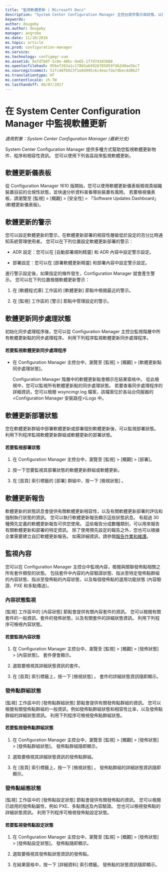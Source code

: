 ```yaml
---
title: "監視軟體更新 | Microsoft Docs"
description: "System Center Configuration Manager 主控台提供警示與狀態，以監視更新及相容性。"
keywords: 
author: dougeby
ms.author: dougeby
manager: angrobe
ms.date: 11/10/2016
ms.topic: article
ms.prod: configuration-manager
ms.service: 
ms.technology: configmgr-sum
ms.assetid: 9afd7b0f-5c8e-48bc-9a65-1f7d74103688
ms.openlocfilehash: 956ef263a1c178b5ab5926705859f4b2d0ae5bc7
ms.sourcegitcommit: 51fc48fb023f1e8d995c6c4eacfda7dbec4d0b2f
ms.translationtype: HT
ms.contentlocale: zh-TW
ms.lasthandoff: 08/07/2017
---
```

# <a name="monitor-software-updates-in-system-center-configuration-manager"></a>在 System Center Configuration Manager 中監視軟體更新

*適用對象：System Center Configuration Manager (最新分支)*

System Center Configuration Manager 提供多種方式幫助您監視軟體更新物件、程序和相容性資訊。 您可以使用下列各區段來監視軟體更新。

## <a name="software-updates-dashboard"></a>軟體更新儀表板
從 Configuration Manager 1610 版開始，您可以使用軟體更新儀表板檢視貴組織裝置目前的合規性狀態，並快速分析資料查看哪些裝置有風險。 若要檢視儀表板，請瀏覽至 [監視] > [概觀] > [安全性] > 「Software Updates Dashboard」 (軟體更新儀表板)。   

##  <a name="BKMK_SUAlerts"></a> 軟體更新的警示  
 您可以設定軟體更新的警示，在軟體更新部署的相容性層級低於設定的百分比時通知系統管理使用者。 您可以在下列位置設定軟體更新部署的警示：  

-   ADR 設定：您可以在 [自動部署規則精靈] 和 ADR 內容中設定警示設定。  

-   部署設定：您可以在 [部署軟體更新精靈] 和部署內容中設定警示設定。  

進行警示設定後，如果指定的條件發生，Configuration Manager 就會產生警示。 您可以在下列位置檢閱軟體更新警示：  

1.  在 [軟體程式庫]  工作區的 [軟體更新]  節點中檢閱最近的警示。  

2.  在 [監視]  工作區的 [警示]  節點中管理設定的警示。  

##  <a name="BKMK_SUSyncStatus"></a> 軟體更新同步處理狀態  
 初始化同步處理程序後，您可以從 Configuration Manager 主控台監視階層中所有軟體更新點的同步處理程序。 利用下列程序監視軟體更新同步處理程序。  

#### <a name="to-monitor-the-software-updates-synchronization-process"></a>若要監視軟體更新同步處理程序  

- 在 Configuration Manager 主控台中，瀏覽至 [監視] > [概觀] > [軟體更新點同步處理狀態]。  

    Configuration Manager 階層中的軟體更新點會顯示在結果窗格中。 從此檢視中，您可以監視所有軟體更新點的同步處理狀態。 若要查看同步處理程序的詳細資訊，您可以檢閱 wsyncmgr.log 檔案，該檔案位於各站台伺服器的 <Configuration Manager 安裝路徑>\Logs 中。  

##  <a name="BKMK_SUDeployStatus"></a> 軟體更新部署狀態  
 您在軟體更新群組中部署軟體更新或部署個別軟體更新後，可以監視部署狀態。 利用下列程序監視軟體更新群組或軟體更新的部署狀態。  

#### <a name="to-monitor-deployment-status"></a>若要監視部署狀態  

1.  在 Configuration Manager 主控台中，瀏覽至 [監視] > [概觀] > [部署]。  

2.  按一下您要監視其部署狀態的軟體更新群組或軟體更新。  

3.  在 [首頁]  索引標籤的 [部署]  群組中，按一下 [檢視狀態] 。  

##  <a name="BKMK_SUReports"></a> 軟體更新報告  
 軟體更新的狀態訊息會提供有關軟體更新相容性，以及有關軟體更新部署的評估和強制執行狀態的資訊。 您可以執行軟體更新報告顯示這些狀態訊息。 有超過 30 種預先定義的軟體更新報告可供您使用。 這些報告分成數種類別，可以用來報告有關軟體更新和部署的特定資訊。 除了使用預先設定的報告之外，您也可以根據企業需要建立自訂軟體更新報告。 如需詳細資訊，請參閱[報告作業和維護](../../core/servers/manage/operations-and-maintenance-for-reporting.md)。  

##  <a name="BKMK_MonitorContent"></a> 監視內容  
 您可以在 Configuration Manager 主控台中監視內容，檢閱與關聯發佈點相關之所有套件類型的狀態。 包括套件中內容的內容驗證狀態、指派至特定發佈點群組的內容狀態、指派至發佈點的內容狀態，以及每個發佈點的選用功能狀態 (內容驗證、PXE 和多點傳送)。  

###  <a name="BKMK_ContentStatus"></a> 內容狀態監視  
 [監視]  工作區中的 [內容狀態]  節點會提供有關內容套件的資訊。 您可以檢閱有關套件的一般資訊、套件的發佈狀態，以及有關套件的詳細狀態資訊。 利用下列程序可檢視內容狀態。  

#### <a name="to-monitor-content-status"></a>若要監視內容狀態  

1.  在 Configuration Manager 主控台中，瀏覽至 [監視] > [概觀] > [發佈狀態] > [內容狀態]。 套件便會顯示。  

2.  選取要檢視其詳細狀態資訊的套件。  

3.  在 [首頁]  索引標籤上，按一下 [檢視狀態] 。 套件的詳細狀態資訊隨即顯示。  

###  <a name="BKMK_DPGroupStatus"></a> 發佈點群組狀態  
 [監視]  工作區中的 [發佈點群組狀態]  節點會提供有關發佈點群組的資訊。 您可以檢閱有關發佈點群組的一般資訊，例如發佈點群組狀態和相容性比率，以及發佈點群組的詳細狀態資訊。 利用下列程序可檢視發佈點群組狀態。  

#### <a name="to-monitor-distribution-point-group-status"></a>若要監視發佈點群組狀態  

1.  在 Configuration Manager 主控台中，瀏覽至 [監視] > [概觀] > [發佈狀態] > [發佈點群組狀態]。 發佈點群組隨即顯示。  

2.  選取要檢視其詳細狀態資訊的發佈點群組。  

3.  在 [首頁]  索引標籤上，按一下 [檢視狀態] 。 發佈點群組的詳細狀態資訊隨即顯示。  

###  <a name="BKMK_DPConfigStatus"></a> 發佈點組態狀態  
 [監視]  工作區中的 [發佈點設定狀態]  節點會提供有關發佈點的資訊。 您可以檢閱已啟用的發佈點屬性，例如 PXE、多點傳送及內容驗證。 您也可以檢視發佈點的詳細狀態資訊。 利用下列程序可檢視發佈點設定狀態。  

#### <a name="to-monitor-distribution-point-configuration-status"></a>若要監視發佈點設定狀態  

1.  在 Configuration Manager 主控台中，瀏覽至 [監視] > [概觀] > [發佈狀態] > [發佈點設定狀態]。 發佈點隨即顯示。  

2.  選取要檢視其發佈點狀態資訊的發佈點。  

3.  在結果窗格中，按一下 [詳細資料]  索引標籤。 發佈點的狀態資訊隨即顯示。  
